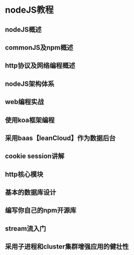 # nodeJS教程

## nodeJS概述

## commonJS及npm概述

## http协议及网络编程概述

## nodeJS架构体系

## web编程实战

## 使用koa框架编程

## 采用baas【leanCloud】作为数据后台

## cookie session讲解

## http核心模块

## 基本的数据库设计

## 编写你自己的npm开源库

## stream流入门

## 采用子进程和cluster集群增强应用的健壮性

